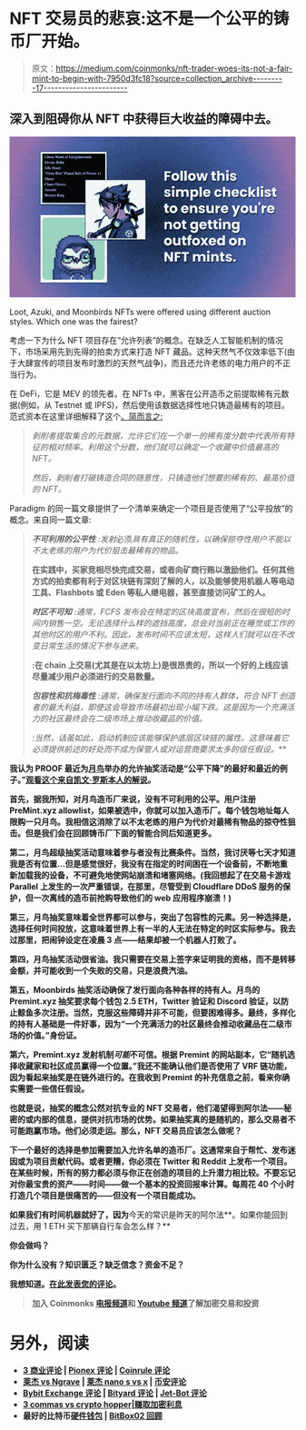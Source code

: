 # NFT 交易员的悲哀:这不是一个公平的铸币厂开始。

> 原文：<https://medium.com/coinmonks/nft-trader-woes-its-not-a-fair-mint-to-begin-with-7950d3fc18?source=collection_archive---------17----------------------->

## 深入到阻碍你从 NFT 中获得巨大收益的障碍中去。

![](img/3dd8ab915fbfdfc098594d4d06d4ea15.png)

Loot, Azuki, and Moonbirds NFTs were offered using different auction styles. Which one was the fairest?

考虑一下为什么 NFT 项目存在“允许列表”的概念。在缺乏人工智能机制的情况下，市场采用先到先得的拍卖方式来打造 NFT 藏品。这种天然气不仅效率低下(由于大肆宣传的项目发布时激烈的天然气战争)，而且还允许老练的电力用户的不正当行为。

在 DeFi，它是 MEV 的领先者。在 NFTs 中，黑客在公开造币之前提取稀有元数据(例如，从 Testnet 或 IPFS)，然后使用该数据选择性地只铸造最稀有的项目。范式资本在这里详细解释了这个[。简而言之:](https://www.paradigm.xyz/2021/10/a-guide-to-designing-effective-nft-launches#exploitable-fairness)

> *剥削者提取集合的元数据，允许它们在一个单一的稀有度分数中代表所有特征的相对频率。利用这个分数，他们就可以确定一个收藏中价值最高的 NFT。*
> 
> *然后，剥削者打破铸造合同的随意性，只铸造他们想要的稀有的、最高价值的 NFT。*

Paradigm 的同一篇文章提供了一个清单来确定一个项目是否使用了“公平投放”的概念。来自同一篇文章:

> ***不可利用的公平性*** *:发射*必须*具有真正的随机性，以确保掠夺性用户不能以不太老练的用户为代价狙击最稀有的物品。*
> 
> **在实践中，买家竞相尽快完成交易，或者向矿商行贿以激励他们。任何其他方式的拍卖都有利于对区块链有深刻了解的人，以及能够使用机器人等电动工具、Flashbots 或 Eden 等私人继电器，甚至直接访问矿工的人。**
> 
> ***时区不可知*** *:通常，FCFS 发布会在特定的区块高度宣布，然后在很短的时间内销售一空。无论选择什么样的遮挡高度，总会对当前正在睡觉或工作的其他时区的用户不利。因此，发布时间不应该太短，这样人们就可以在不改变日常生活的情况下参与进来。*
> 
> **:在 chain 上交易(尤其是在以太坊上)是很昂贵的，所以一个好的上线应该尽量减少用户必须进行的交易数量。**
> 
> ****包容性和抗梅毒性*** *:通常，确保发行面向不同的持有人群体，符合 NFT 创造者的最大利益，即使这会导致市场最初出现小幅下跌。这是因为一个充满活力的社区最终会在二级市场上推动收藏品的价值。**
> 
> ***:当然，话虽如此，启动机制应该能够保护底层区块链的属性。这意味着它必须提供前述的好处*而不*成为保管人或对运营商要求太多的信任假设。***

**我认为 PROOF 最近为[月鸟](https://moonbirds.xyz/)举办的允许抽奖活动是“公平下降”的最好和最近的例子。”[观看这个来自凯文·罗斯本人的解说](https://www.youtube.com/watch?v=QaPzGQzZQg4)。**

**首先，据我所知，对月鸟造币厂来说，没有不可利用的公平。用户注册 PreMint.xyz allowlist，如果被选中，你就可以加入造币厂。每个钱包地址每人限购一只月鸟。我相信这消除了以不太老练的用户为代价对最稀有物品的掠夺性狙击。但是我们会在回顾铸币厂下面的智能合同后知道更多。**

**第二，月鸟超级抽奖活动意味着参与者没有比赛条件。当然，我讨厌等七天才知道我是否有位置…但是感觉很好，我没有在指定的时间困在一个设备前，不断地重新加载我的设备，不可避免地使网站崩溃和堵塞网络。(我回想起了在交易卡游戏 Parallel 上发生的一次严重错误，在那里，尽管受到 Cloudflare DDoS 服务的保护，但一次离线的造币前抢购导致他们的 web 应用程序崩溃！)**

**第三，月鸟抽奖意味着全世界都可以参与，突出了包容性的元素。另一种选择是，选择任何时间投放，这意味着世界上有一半的人无法在特定的时区实际参与。我去过那里，把闹钟设定在凌晨 3 点——结果却被一个机器人打败了。**

**第四，月鸟抽奖活动很省油。我只需要在交易上签字来证明我的资格，而不是转移金额，并可能收到一个失败的交易，只是浪费汽油。**

**第五，Moonbirds 抽奖活动确保了发行面向各种各样的持有人。月鸟的 Premint.xyz 抽奖要求每个钱包 2.5 ETH，Twitter 验证和 Discord 验证，以防止鲸鱼多次注册。当然，克服这些障碍并非不可能，但要困难得多。最终，多样化的持有人基础是一件好事，因为“一个充满活力的社区最终会推动收藏品在二级市场的价值。”身份证。**

**第六，Premint.xyz 发射机制*可能*不可信。根据 Premint 的网站副本，它“随机选择收藏家和社区成员赢得一个位置。”我还不能确认他们是否使用了 VRF 链功能，因为看起来抽奖是在链外进行的。在我收到 Premint 的补充信息之前，看来你确实需要一些信任假设。**

**也就是说，抽奖的概念公然对抗专业的 NFT 交易者，他们渴望得到阿尔法——秘密的或内部的信息，提供对抗市场的优势。如果抽奖真的是随机的，那么交易者不可能跑赢市场。他们必须走运。那么，NFT 交易员应该怎么做呢？**

**下一个最好的选择是参加需要加入允许名单的造币厂。这通常来自于帮忙、发布迷因或为项目贡献代码。或者更糟，你必须在 Twitter 和 Reddit 上发布一个项目。在某些时候，所有的努力都必须与你正在创造的项目的上升潜力相比较。不要忘记对你最宝贵的资产——时间——做一个基本的投资回报率计算。每周花 40 个小时打造几个项目是很痛苦的——但没有一个项目能成功。**

**如果我们有时间机器就好了，因为**今天的常识是昨天的阿尔法**。如果你能回到过去，用 1 ETH 买下那辆自行车会怎么样？**

**你会做吗？**

**你为什么没有？知识匮乏？缺乏信念？资金不足？**

**我想知道。[在此发表您的评论](https://twitter.com/NFT_Deals_xyz/status/1514415060902453251?s=20&t=hYomGFDu-x5vZNM_1coiqw)。**

> **加入 Coinmonks [电报频道](https://t.me/coincodecap)和 [Youtube 频道](https://www.youtube.com/c/coinmonks/videos)了解加密交易和投资**

# **另外，阅读**

*   **[3 商业评论](/coinmonks/3commas-review-an-excellent-crypto-trading-bot-2020-1313a58bec92) | [Pionex 评论](https://coincodecap.com/pionex-review-exchange-with-crypto-trading-bot) | [Coinrule 评论](/coinmonks/coinrule-review-2021-a-beginner-friendly-crypto-trading-bot-daf0504848ba)**
*   **[莱杰 vs Ngrave](/coinmonks/ledger-vs-ngrave-zero-7e40f0c1d694) | [莱杰 nano s vs x](/coinmonks/ledger-nano-s-vs-x-battery-hardware-price-storage-59a6663fe3b0) | [币安评论](/coinmonks/binance-review-ee10d3bf3b6e)**
*   **[Bybit Exchange 评论](/coinmonks/bybit-exchange-review-dbd570019b71) | [Bityard 评论](https://coincodecap.com/bityard-reivew) | [Jet-Bot 评论](https://coincodecap.com/jet-bot-review)**
*   **[3 commas vs crypto hopper](/coinmonks/3commas-vs-pionex-vs-cryptohopper-best-crypto-bot-6a98d2baa203)|[赚取加密利息](/coinmonks/earn-crypto-interest-b10b810fdda3)**
*   **最好的比特币[硬件钱包](/coinmonks/hardware-wallets-dfa1211730c6) | [BitBox02 回顾](/coinmonks/bitbox02-review-your-swiss-bitcoin-hardware-wallet-c36c88fff29)**